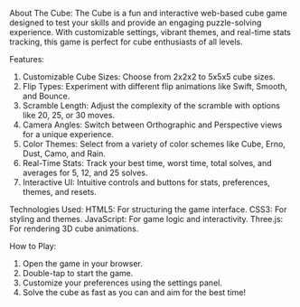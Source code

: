 About The Cube:
  The Cube is a fun and interactive web-based cube game designed to test your skills and provide an engaging puzzle-solving experience. With customizable settings, vibrant themes, and real-time stats tracking, this game is perfect for cube enthusiasts of all levels.

Features:
  1)  Customizable Cube Sizes: Choose from 2x2x2 to 5x5x5 cube sizes.
  2)  Flip Types: Experiment with different flip animations like Swift, Smooth, and Bounce.
  3)  Scramble Length: Adjust the complexity of the scramble with options like 20, 25, or 30 moves.
  4)  Camera Angles: Switch between Orthographic and Perspective views for a unique experience.
  5)  Color Themes: Select from a variety of color schemes like Cube, Erno, Dust, Camo, and Rain.
  6)  Real-Time Stats: Track your best time, worst time, total solves, and averages for 5, 12, and 25 solves.
  7)  Interactive UI: Intuitive controls and buttons for stats, preferences, themes, and resets.
     
Technologies Used:
  HTML5: For structuring the game interface.
  CSS3: For styling and themes.
  JavaScript: For game logic and interactivity.
  Three.js: For rendering 3D cube animations.
  
How to Play:
  1)  Open the game in your browser.
  2)  Double-tap to start the game.
  3)  Customize your preferences using the settings panel.
  4)  Solve the cube as fast as you can and aim for the best time!
